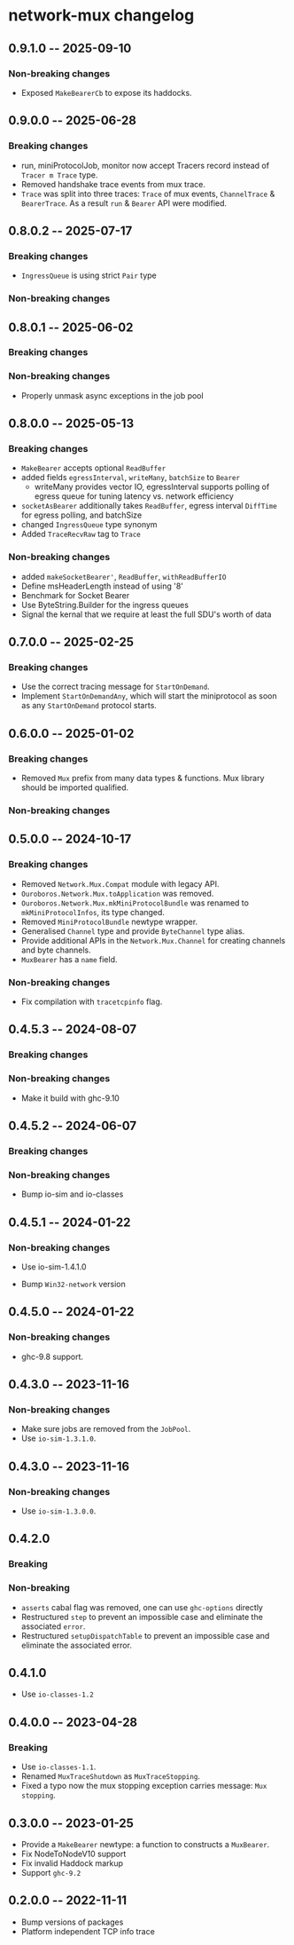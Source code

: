 # network-mux changelog

<!-- scriv-end-here -->

## 0.9.1.0 -- 2025-09-10

### Non-breaking changes

* Exposed `MakeBearerCb` to expose its haddocks.

## 0.9.0.0 -- 2025-06-28

### Breaking changes

* run, miniProtocolJob, monitor now accept Tracers record
  instead of `Tracer m Trace` type.
* Removed handshake trace events from mux trace.
* `Trace` was split into three traces: `Trace` of mux events, `ChannelTrace`
   & `BearerTrace`.  As a result `run` & `Bearer` API were modified.

## 0.8.0.2 -- 2025-07-17

### Breaking changes

* `IngressQueue` is using strict `Pair` type

### Non-breaking changes

## 0.8.0.1 -- 2025-06-02

### Breaking changes

### Non-breaking changes

* Properly unmask async exceptions in the job pool

## 0.8.0.0 -- 2025-05-13

### Breaking changes

* `MakeBearer` accepts optional `ReadBuffer`
* added fields `egressInterval`, `writeMany`, `batchSize` to `Bearer`
  * writeMany provides vector IO, egressInterval supports polling of egress queue
    for tuning latency vs. network efficiency
* `socketAsBearer` additionally takes `ReadBuffer`, egress
  interval `DiffTime` for egress polling, and batchSize
* changed `IngressQueue` type synonym
* Added `TraceRecvRaw` tag to `Trace`

### Non-breaking changes

* added `makeSocketBearer'`, `ReadBuffer`, `withReadBufferIO`
* Define msHeaderLength instead of using '8'
* Benchmark for Socket Bearer
* Use ByteString.Builder for the ingress queues
* Signal the kernal that we require at least the full SDU's worth of data

## 0.7.0.0 -- 2025-02-25

### Breaking changes

* Use the correct tracing message for `StartOnDemand`.
* Implement `StartOnDemandAny`, which will start the miniprotocol as soon as
  any `StartOnDemand` protocol starts.

## 0.6.0.0 -- 2025-01-02

### Breaking changes

* Removed `Mux` prefix from many data types & functions.  Mux library should be
  imported qualified.

### Non-breaking changes

## 0.5.0.0 -- 2024-10-17

### Breaking changes

* Removed `Network.Mux.Compat` module with legacy API.
* `Ouroboros.Network.Mux.toApplication` was removed.
* `Ouroboros.Network.Mux.mkMiniProtocolBundle` was renamed to
  `mkMiniProtocolInfos`, its type changed.
* Removed `MiniProtocolBundle` newtype wrapper.
* Generalised `Channel` type and provide `ByteChannel` type alias.
* Provide additional APIs in the `Network.Mux.Channel` for creating channels
  and byte channels.
* `MuxBearer` has a `name` field.

### Non-breaking changes

* Fix compilation with `tracetcpinfo` flag.

## 0.4.5.3 -- 2024-08-07

### Breaking changes

### Non-breaking changes

* Make it build with ghc-9.10

## 0.4.5.2 -- 2024-06-07

### Breaking changes

### Non-breaking changes

- Bump io-sim and io-classes

## 0.4.5.1 -- 2024-01-22

### Non-breaking changes

* Use io-sim-1.4.1.0
- Bump `Win32-network` version

## 0.4.5.0 -- 2024-01-22

### Non-breaking changes

* ghc-9.8 support.

## 0.4.3.0 -- 2023-11-16

### Non-breaking changes

* Make sure jobs are removed from the `JobPool`.
* Use `io-sim-1.3.1.0`.

## 0.4.3.0 -- 2023-11-16

### Non-breaking changes

* Use `io-sim-1.3.0.0`.

## 0.4.2.0

### Breaking

### Non-breaking

* `asserts` cabal flag was removed, one can use `ghc-options` directly
* Restructured `step` to prevent an impossible case and eliminate the associated
  `error`.
* Restructured `setupDispatchTable` to prevent an impossible case and eliminate
  the associated error.

## 0.4.1.0

* Use `io-classes-1.2`

## 0.4.0.0 -- 2023-04-28

### Breaking

* Use `io-classes-1.1`.
* Renamed `MuxTraceShutdown` as `MuxTraceStopping`.
* Fixed a typo now the mux stopping exception carries message: `Mux stopping`.


## 0.3.0.0 -- 2023-01-25

* Provide a `MakeBearer` newtype: a function to constructs a `MuxBearer`.
* Fix NodeToNodeV10 support
* Fix invalid Haddock markup
* Support `ghc-9.2`

## 0.2.0.0 -- 2022-11-11

* Bump versions of packages
* Platform independent TCP info trace
